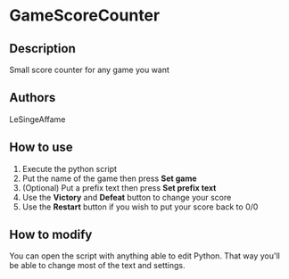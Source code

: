 # GameScoreCounter
## Description
Small score counter for any game you want
## Authors
LeSingeAffame
## How to use
1. Execute the python script
2. Put the name of the game then press **Set game**
2. (Optional) Put a prefix text then press **Set prefix text**
3. Use the **Victory** and **Defeat** button to change your score
4. Use the **Restart** button if you wish to put your score back to 0/0
## How to modify
You can open the script with anything able to edit Python.
That way you'll be able to change most of the text and settings.

